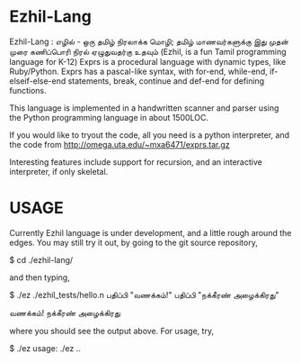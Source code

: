 Ezhil-Lang
==========

Ezhil-Lang : எழில் - ஒரு தமிழ் நிரலாக்க மொழி; தமிழ் மாணவர்களுக்கு இது முதன் முரை கணிப்பொரி நிரல் ஏழுதுவதர்கு உதவும் (Ezhil, is a fun Tamil programming language for K-12)
Exprs is a procedural language with dynamic types,
like Ruby/Python. Exprs has a pascal-like syntax,
with for-end, while-end, if-elseif-else-end statements,
break, continue and def-end for defining functions.

This language is implemented in a handwritten scanner
and parser using the Python programming language in
about 1500LOC.

If you would like to tryout the code, all you need
is a python interpreter, and the code from 
http://omega.uta.edu/~mxa6471/exprs.tar.gz

Interesting features include support for recursion,
and an interactive interpreter, if only skeletal.

USAGE
=====

Currently Ezhil language is under development, and a little rough around the
edges. You may still try it out, by going to the git source repository,

$ cd ./ezhil-lang/

and then typing, 

$ ./ez ./ezhil_tests/hello.n 
பதிப்பி "வணக்கம்!"
பதிப்பி "நக்கீரண்  அழைக்கிரது"


வணக்கம்!
நக்கீரண்  அழைக்கிரது

where you should see the output above. For usage, try,

$ ./ez 
usage: ./ez <filename1> .. 


